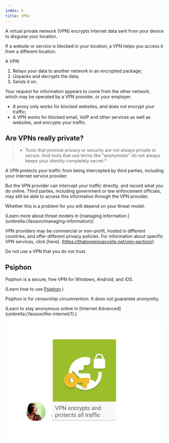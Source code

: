 ```yaml
---
index: 5
title: VPNs
---
```

A virtual private network (VPN) encrypts Internet data sent from your device to disguise your location. 

If a website or service is blocked in your location, a VPN helps you access it from a different location. 

A VPN:

1.	Relays your data to another network in an encrypted package; 
2.	Unpacks and decrypts the data;
3.	Sends it on. 

Your request for information appears to come from the other network, which may be operated by a VPN provider, or your employer. 

*	A proxy only works for blocked websites, and does not encrypt your traffic; 
*	A VPN works for blocked email, VoIP and other services as well as websites, and encrypts your traffic. 

## Are VPNs really private? 

> * Tools that promise privacy or security are not always private or secure. And tools that use terms like “anonymizer” do not always keeps your identity completely secret.*

A VPN protects your traffic from being intercepted by third parties, including your internet service provider. 

But the VPN provider can intercept your traffic directly, and record what you do online. Third parties, including government or law enforcement officials, may still be able to access this information through the VPN provider. 

Whether this is a problem for you will depend on your threat model.

(Learn more about threat models in [managing information.] (umbrella://lesson/managing-information))

VPN providers may be commercial or non-profit, hosted in different countries, and offer different privacy policies. For information about specific VPN services, click [here]. (https://thatoneprivacysite.net/vpn-section/)

Do not use a VPN that you do not trust.

## Psiphon

Psiphon is a secure, free VPN for Windows, Android, and iOS.  

(Learn how to use [Psiphon](umbrella://lesson/psiphon).)  

Psiphon is for censorship circumvention. It does not guarantee anonymity.

(Learn to stay anonymous online in [Internet Advanced] (umbrella://lesson/the-internet/1).)

![image](internetb4.png)